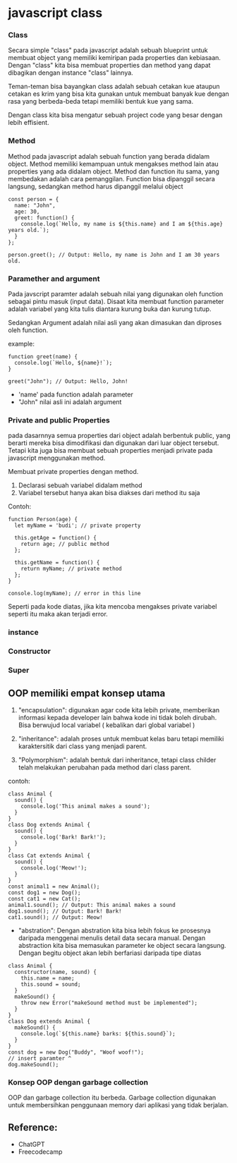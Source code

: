 # javascript class 



### Class 
Secara simple "class" pada javascript adalah sebuah blueprint untuk membuat object yang memiliki kemiripan pada properties dan kebiasaan. Dengan "class" kita bisa membuat properties dan method yang dapat dibagikan dengan instance "class" lainnya. 

Teman-teman bisa bayangkan class adalah sebuah cetakan kue ataupun cetakan es krim yang bisa kita gunakan untuk membuat banyak kue dengan rasa yang berbeda-beda tetapi memiliki bentuk kue yang sama.

Dengan class kita bisa mengatur sebuah project code yang besar dengan lebih effisient. 

### Method 

Method pada javascript adalah sebuah function yang berada didalam object. 
Method memiliki kemampuan untuk mengakses method lain atau properties yang ada didalam object. Method dan function itu sama, yang membedakan adalah cara pemanggilan. Function bisa dipanggil secara langsung, sedangkan method harus dipanggil melalui object 

```
const person = {
  name: "John",
  age: 30,
  greet: function() {
    console.log(`Hello, my name is ${this.name} and I am ${this.age} years old.`);
  }
};

person.greet(); // Output: Hello, my name is John and I am 30 years old.

```

### Paramether and argument 

Pada javscript paramter adalah sebuah nilai yang digunakan oleh function sebagai pintu masuk (input data). Disaat kita membuat function parameter adalah variabel yang kita tulis diantara kurung buka dan kurung tutup. 

Sedangkan Argument adalah nilai asli yang akan dimasukan dan diproses oleh function. 


example:
```
function greet(name) {
  console.log(`Hello, ${name}!`);
}

greet("John"); // Output: Hello, John!

```

- 'name' pada function adalah parameter 
- "John" nilai asli ini adalah argument


### Private and public Properties

pada dasarnnya semua properties dari object adalah berbentuk public, yang berarti mereka bisa dimodifikasi dan digunakan dari luar object tersebut. Tetapi kita juga bisa membuat sebuah properties menjadi private pada javascript menggunakan method. 

Membuat private properties dengan method. 
1. Declarasi sebuah variabel didalam method
2. Variabel tersebut hanya akan bisa diakses dari method itu saja

Contoh: 
```
function Person(age) {
  let myName = 'budi'; // private property

  this.getAge = function() {
    return age; // public method
  };

  this.getName = function() {
    return myName; // private method
  };
}

console.log(myName); // error in this line
```

Seperti pada kode diatas, jika kita mencoba mengakses private variabel seperti itu maka akan terjadi error.





### instance 

### Constructor

### Super 




## OOP memiliki empat konsep utama 

1. "encapsulation": digunakan agar code kita lebih private, memberikan informasi kepada developer lain bahwa kode ini tidak boleh dirubah. Bisa berwujud local variabel ( kebalikan dari global variabel )

2. "inheritance": adalah proses untuk membuat kelas baru tetapi memiliki karaktersitik dari class yang menjadi parent. 

3. "Polymorphism": adalah bentuk dari inheritance, tetapi class childer telah melakukan perubahan pada method dari class parent.

contoh:
```
class Animal {
  sound() {
    console.log('This animal makes a sound');
  }
}
class Dog extends Animal {
  sound() {
    console.log('Bark! Bark!');
  }
}
class Cat extends Animal {
  sound() {
    console.log('Meow!');
  }
}
const animal1 = new Animal();
const dog1 = new Dog();
const cat1 = new Cat();
animal1.sound(); // Output: This animal makes a sound
dog1.sound(); // Output: Bark! Bark!
cat1.sound(); // Output: Meow!
```

- "abstration": Dengan abstration kita bisa lebih fokus ke prosesnya daripada menggenai menulis detail data secara manual. Dengan abstraction kita bisa memasukan parameter ke object secara langsung. Dengan begitu object akan lebih berfariasi daripada tipe diatas 

```
class Animal {
  constructor(name, sound) {
    this.name = name;
    this.sound = sound;
  }
  makeSound() {
    throw new Error("makeSound method must be implemented");
  }
}
class Dog extends Animal {
  makeSound() {
    console.log(`${this.name} barks: ${this.sound}`);
  }
}
const dog = new Dog("Buddy", "Woof woof!");
// insert paramter ^
dog.makeSound();
```

### Konsep OOP dengan garbage collection 

OOP dan garbage collection itu berbeda. 
Garbage collection digunakan untuk membersihkan penggunaan memory dari aplikasi yang tidak berjalan.



## Reference:
- ChatGPT
- Freecodecamp 
